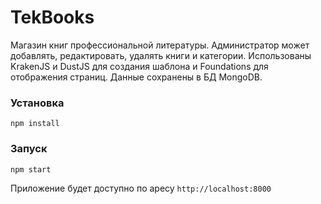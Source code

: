 TekBooks
===========

Магазин книг профессиональной литературы. Администратор может добавлять, редактировать, удалять книги и категории.
Использованы KrakenJS и DustJS для создания шаблона и Foundations для отображения страниц. Данные сохранены в БД MongoDB.

### Установка
`npm install`

### Запуск
`npm start`

Приложение будет доступно по аресу `http://localhost:8000`
